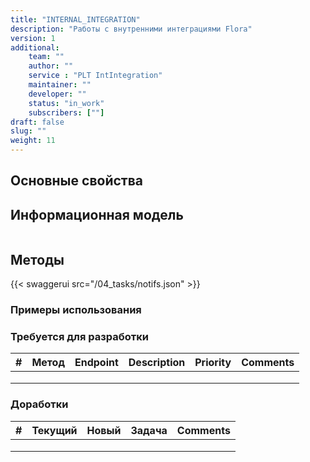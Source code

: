 ```yaml
---
title: "INTERNAL_INTEGRATION"
description: "Работы с внутренними интеграциями Flora"
version: 1
additional:
    team: ""
    author: ""
    service : "PLT IntIntegration"
    maintainer: ""
    developer: ""
    status: "in_work"
    subscribers: [""]
draft: false
slug: ""
weight: 11
---
```




## Основные свойства


## Информационная модель

```json

```

## Методы

{{< swaggerui src="/04_tasks/notifs.json" >}}

### Примеры использования



### Требуется для разработки

| #   | Метод | Endpoint | Description | Priority | Comments |
| --- | ----- | -------- | ----------- | -------- | -------- |
|     |       |          |             |          |          |
|     |       |          |             |          |          |
|     |       |          |             |          |          |


### Доработки

| #   | Текущий | Новый | Задача | Comments |
| --- | ------- | ----- | ------ | -------- |
|     |         |       |        |          |
|     |         |       |        |          |
|     |         |       |        |          |
